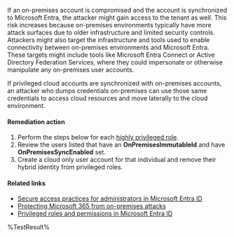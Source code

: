 If an on-premises account is compromised and the account is synchronized to Microsoft Entra, the attacker might gain access to the tenant as well. This risk increases because on-premises environments typically have more attack surfaces due to older infrastructure and limited security controls. Attackers might also target the infrastructure and tools used to enable connectivity between on-premises environments and Microsoft Entra. These targets might include tools like Microsoft Entra Connect or Active Directory Federation Services, where they could impersonate or otherwise manipulate any on-premises user accounts.

If privileged cloud accounts are synchronized with on-premises accounts, an attacker who dumps credentials on-premises can use those same credentials to access cloud resources and move laterally to the cloud environment.

#### Remediation action

1. Perform the steps below for each [highly privileged role](https://entra.microsoft.com/#view/Microsoft_AAD_IAM/RolesManagementMenuBlade/~/AllRoles).
2. Review the users listed that have an **OnPremisesImmutableId** and have **OnPremisesSyncEnabled** set.
3. Create a cloud only user account for that individual and remove their hybrid identity from privileged roles.

#### Related links

* [Secure access practices for administrators in Microsoft Entra ID](https://learn.microsoft.com/entra/identity/role-based-access-control/security-planning)
* [Protecting Microsoft 365 from on-premises attacks](https://learn.microsoft.com/entra/architecture/protect-m365-from-on-premises-attacks)
* [Privileged roles and permissions in Microsoft Entra ID](https://learn.microsoft.com/entra/identity/role-based-access-control/privileged-roles-permissions?tabs=admin-center)

<!--- Results --->
%TestResult%
